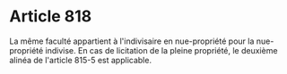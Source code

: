 # Article 818

La même faculté appartient à l'indivisaire en nue-propriété pour la nue-propriété indivise. En cas de licitation de la pleine propriété, le deuxième alinéa de l'article 815-5 est applicable.

